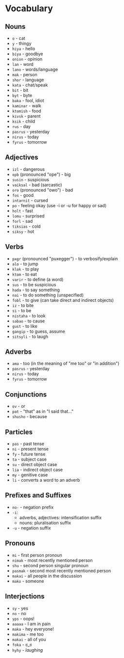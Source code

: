 # Vocabulary

## Nouns
- `o` - cat
- `y` - thingy
- `hiya` - hello
- `biya` - goodbye
- `onion` - opinion
- `lan` - word
- `lano` - words/language
- `mak` - person
- `shor` - language
- `kata` - chat/speak
- `bit` - bit
- `byt` - byte
- `baka` - fool, idiot
- `kaminar` - walk
- `ktomish` - food
- `kivsk` - parent
- `ksik` - child
- `rus` - day
- `pasrus` - yesterday
- `nirus` - today
- `fyrus` - tomorrow

## Adjectives
- `izl` - dangerous
- `opb` (pronounced "ope") - big
- `susin` - suspicious
- `vaiksal` - bad (sarcastic)
- `oro` (pronounced "owo") - bad
- `fos` - good
- `intarnit` - cursed
- `po` - feeling okay (use -i or -u for happy or sad)
- `holt` - fast
- `lomu` - surprised
- `forl` - sad
- `tiksias` - cold
- `siksy` - hot

## Verbs
- `pxgr` (pronounced "puxegger") - to verbosify/explain
- `alo` - to jump
- `klok` - to play
- `ktom` - to eat
- `varir` - to define (a word)
- `sus` - to be suspicious
- `hada` - to say something
- `nai` - to do something (unspecified)
- `fobl` - to give (can take direct and indirect objects)
- `iz` - to bite
- `si` - to be
- `nistaha` - to look
- `sabao` - to cause
- `gust` - to like
- `gangip` - to guess, assume
- `sitsyli` - to laugh

## Adverbs
- `ama` - too (in the meaning of "me too" or "in addition")
- `pasrus` - yesterday
- `nirus` - today
- `fyrus` - tomorrow

## Conjunctions
- `ov` - or
- `pat` - "that" as in "I said that..."
- `shusho` - because

## Particles
- `pas` - past tense
- `ni` - present tense
- `fy` - future tense
- `ta` - subject case
- `su` - direct object case
- `lia` - indirect object case
- `my` - genitive case
- `li` - converts a word to an adverb

## Prefixes and Suffixes
- `no-` - negation prefix
- `-i`:
    - adverbs, adjectives: intensification suffix
    - nouns: pluralisation suffix
- `-u` - negation suffix

## Pronouns
- `mi` - first person pronoun
- `nimak` - most recently mentioned person
- `shu` - second person singular pronoun
- `pasmak` - second most recently mentioned person
- `makai` - all people in the discussion
- `mako` - someone

## Interjections
- `sy` - yes
- `no` - no
- `yps` - oops!
- `aaaaa` - I am in pain
- `maka` - hey everyone!
- `makima` - me too
- `makai` - all of you
- `foka` - ಠ_ಠ
- `hyhy` - *laughing*